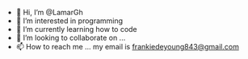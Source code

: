- 👋 Hi, I’m @LamarGh
- 👀 I’m interested in programming 
- 🌱 I’m currently learning how to code
- 💞️ I’m looking to collaborate on ...
- 📫 How to reach me ... my email is frankiedeyoung843@gmail.com

<!---
LamarGh/LamarGh is a ✨ special ✨ repository because its `README.md` (this file) appears on your GitHub profile.
You can click the Preview link to take a look at your changes.
--->

